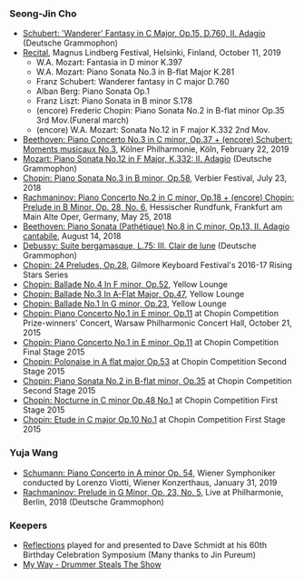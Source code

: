
### Seong-Jin Cho
- [Schubert: 'Wanderer' Fantasy in C Major, Op.15, D.760, II. Adagio](https://youtu.be/CqRv__QKJ68) (Deutsche Grammophon)
- [Recital](https://youtu.be/MP-FHZLP-dA), Magnus Lindberg Festival, Helsinki, Finland, October 11, 2019
  - W.A. Mozart: Fantasia in D minor K.397
  - W.A. Mozart: Piano Sonata No.3 in B-flat Major K.281
  - Franz Schubert: Wanderer fantasy in C major D.760
  - Alban Berg: Piano Sonata Op.1
  - Franz Liszt: Piano Sonata in B minor S.178
  - (encore) Frederic Chopin: Piano Sonata No.2 in B-flat minor Op.35 3rd Mov.(Funeral march)
  - (encore) W.A. Mozart: Sonata No.12 in F major K.332  2nd Mov.
- [Beethoven: Piano Concerto No.3 in C minor, Op.37 + (encore) Schubert: Moments musicaux No.3](https://youtu.be/F79iU5WAU-8), Kölner Philharmonie, Köln, February 22, 2019
- [Mozart: Piano Sonata No.12 in F Major, K.332: II. Adagio](https://youtu.be/BzcEuBtWRjU) (Deutsche Grammophon)
- [Chopin: Piano Sonata No.3 in B minor, Op.58](https://youtu.be/l1uOYMei7Uo), Verbier Festival, July 23, 2018
- [Rachmaninov: Piano Concerto No.2 in C minor, Op.18 + (encore) Chopin: Prelude in B Minor, Op. 28, No. 6](https://youtu.be/fr976_FAFs4), Hessischer Rundfunk, Frankfurt am Main Alte Oper, Germany, May 25, 2018
- [Beethoven: Piano Sonata (Pathétique) No.8 in C minor, Op.13, II. Adagio cantabile](https://youtu.be/xaHjlsGo1ck), August 14, 2018
- [Debussy: Suite bergamasque, L.75: III. Clair de lune](https://youtu.be/U3u4pQ4WKOk) (Deutsche Grammophon)
- [Chopin: 24 Preludes, Op.28](https://youtu.be/QWFR9joxbpc), Gilmore Keyboard Festival's 2016-17 Rising Stars Series
- [Chopin: Ballade No.4 In F minor, Op.52](https://youtu.be/fTdWcgEvAog), Yellow Lounge
- [Chopin: Ballade No.3 In A-Flat Major, Op.47](https://youtu.be/EwYlLgumymo), Yellow Lounge
- [Chopin: Ballade No.1 In G minor, Op.23](https://youtu.be/taY5oHleS4I), Yellow Lounge
- [Chopin: Piano Concerto No.1 in E minor, Op.11](https://youtu.be/np7S8XR5eFM) at Chopin Competition Prize-winners' Concert, Warsaw Philharmonic Concert Hall, October 21, 2015
- [Chopin: Piano Concerto No.1 in E minor, Op.11](https://youtu.be/614oSsDS734) at Chopin Competition Final Stage 2015
- [Chopin: Polonaise in A flat major Op.53](https://youtu.be/d3IKMiv8AHw) at Chopin Competition Second Stage 2015
- [Chopin: Piano Sonata No.2 in B-flat minor, Op.35](https://youtu.be/zc9n2SOdksE) at Chopin Competition Second Stage 2015
- [Chopin: Nocturne in C minor Op.48 No.1](https://youtu.be/tSAwZP8e-zQ) at Chopin Competition First Stage 2015
- [Chopin: Etude in C major Op.10 No.1](https://youtu.be/9E82wwNc7r8) at Chopin Competition First Stage 2015


### Yuja Wang
- [Schumann: Piano Concerto in A minor Op. 54](https://youtu.be/fWDrJT0s1s8), Wiener Symphoniker conducted by Lorenzo Viotti, Wiener Konzerthaus, January 31, 2019
- [Rachmaninov: Prelude in G Minor, Op. 23, No. 5](https://youtu.be/GhBXx-2PadM), Live at Philharmonie, Berlin, 2018 (Deutsche Grammophon)

### Keepers
- [Reflections](https://youtu.be/xW_D5HHkJnI) played for and presented to Dave Schmidt at his 60th Birthday Celebration Symposium (Many thanks to Jin Pureum)
- [My Way - Drummer Steals The Show](https://youtu.be/a9kPfelTEds)
